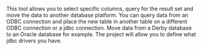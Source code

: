 This tool allows you to select specific columns, query for the result set and move the data to another database platform. You can query data from an ODBC connection and place the new table in another table on a different ODBC connection or a jdbc connection. Move data from a Derby database to an Oracle database for example. The project will allow you to define what jdbc drivers you have.
